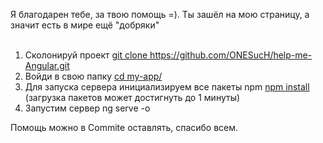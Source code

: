 Я благодарен тебе, за твою помощь =). Ты зашёл на мою страницу, а значит есть в мире ещё "добряки"<br><br>

1. Сколонируй проект <a href="">git clone https://github.com/ONESucH/help-me-Angular.git</a><br>
2. Войди в свою папку <a href="">cd my-app/</a><br>
3. Для запуска сервера инициализируем все пакеты npm <a href="">npm install</a><br>(загрузка пакетов может достигнуть до 1 минуты)
4. Запустим сервер ng serve -o

Помощь можно в Commite оставлять, спасибо всем.

